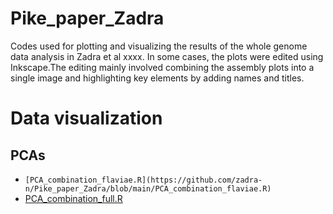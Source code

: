 # Pike_paper_Zadra

Codes used for plotting and visualizing the results of the whole genome data analysis in Zadra et al xxxx.
In some cases, the plots were edited using Inkscape.The editing mainly involved combining the assembly plots into a single image and highlighting key elements by adding names and titles.

# Data visualization
## PCAs
* ``[PCA_combination_flaviae.R](https://github.com/zadra-n/Pike_paper_Zadra/blob/main/PCA_combination_flaviae.R)``
* [PCA_combination_full.R](https://github.com/zadra-n/Pike_paper_Zadra/blob/main/PCA_combination_full.R)


